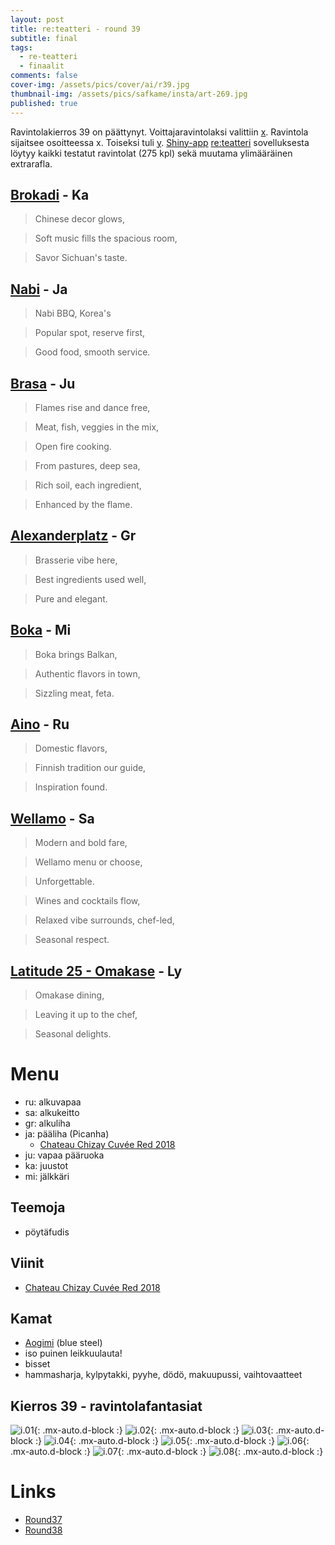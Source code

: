 ```yaml
---
layout: post
title: re:teatteri - round 39
subtitle: final
tags:
  - re-teatteri
  - finaalit
comments: false
cover-img: /assets/pics/cover/ai/r39.jpg
thumbnail-img: /assets/pics/safkame/insta/art-269.jpg
published: true
---
```


Ravintolakierros 39 on päättynyt. Voittajaravintolaksi valittiin [x](). Ravintola sijaitsee osoitteessa x. Toiseksi tuli [y](). [Shiny-app](https://safka.shinyapps.io/restaurants/)  [re:teatteri](https://safka.shinyapps.io/restaurants/) sovelluksesta löytyy kaikki testatut ravintolat (275 kpl) sekä muutama ylimääräinen extrarafla.

## [Brokadi](https://brokadi.com/)	- Ka

> Chinese decor glows,

> Soft music fills the spacious room,

> Savor Sichuan's taste.

## [Nabi](https://www.nabikoreanbbq.fi/) - **Ja**

> Nabi BBQ, Korea's

> Popular spot, reserve first,

> Good food, smooth service.

## [Brasa](https://brasa.fi/)	- Ju

> Flames rise and dance free,

> Meat, fish, veggies in the mix,

> Open fire cooking.


> From pastures, deep sea,

> Rich soil, each ingredient,

> Enhanced by the flame.

## [Alexanderplatz](https://alexanderplats.fi/en/homepage/) - **Gr**	

> Brasserie vibe here,

> Best ingredients used well,

> Pure and elegant.

## [Boka](https://ravintolaboka.fi/) - **Mi**

> Boka brings Balkan,

> Authentic flavors in town,

> Sizzling meat, feta.

## [Aino](https://www.ravintolaaino.fi/fi/) - Ru

> Domestic flavors,

> Finnish tradition our guide,

> Inspiration found.

## [Wellamo](https://www.wellamo.fi/) - **Sa**

> Modern and bold fare,

> Wellamo menu or choose,

> Unforgettable.


> Wines and cocktails flow,

> Relaxed vibe surrounds, chef-led,

> Seasonal respect.

## [Latitude 25 - Omakase](https://www.latitude25.fi/) - **Ly**

> Omakase dining,

> Leaving it up to the chef,

> Seasonal delights.


# Menu

* ru: alkuvapaa
* sa: alkukeitto
* gr: alkuliha
* ja: pääliha (Picanha)
  * [Chateau Chizay Cuvée Red 2018](https://www.alko.fi/tuotteet/935904/Chateau-Chizay-Cuv-e-Red-2018/)
* ju: vapaa pääruoka
* ka: juustot
* mi: jälkkäri


## Teemoja

- pöytäfudis
  
## Viinit

- [Chateau Chizay Cuvée Red 2018](https://www.alko.fi/tuotteet/935904/Chateau-Chizay-Cuv-e-Red-2018/)


## Kamat

- [Aogimi](https://japanesechefsknife.com/collections/aogami-super-carbon-steel-blue-super-steel) (blue steel)
- iso puinen leikkuulauta!
- bisset
- hammasharja, kylpytakki, pyyhe, dödö, makuupussi, vaihtovaatteet

## Kierros 39 - ravintolafantasiat

![i.01](/assets/pics/safkame/insta/art-268.jpg){: .mx-auto.d-block :}
![i.02](/assets/pics/safkame/insta/art-269.jpg){: .mx-auto.d-block :}
![i.03](/assets/pics/safkame/insta/art-270.jpg){: .mx-auto.d-block :}
![i.04](/assets/pics/safkame/insta/art-271.jpg){: .mx-auto.d-block :}
![i.05](/assets/pics/safkame/insta/art-272.jpg){: .mx-auto.d-block :}
![i.06](/assets/pics/safkame/insta/art-273.jpg){: .mx-auto.d-block :}
![i.07](/assets/pics/safkame/insta/art-274.jpg){: .mx-auto.d-block :}
![i.08](/assets/pics/safkame/insta/art-275.jpg){: .mx-auto.d-block :}


# Links

- [Round37](https://talonendm.github.io/2022-05-13-finaalit37/)
- [Round38](https://talonendm.github.io/2022-11-11-finaalit38/)
